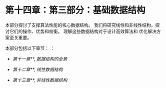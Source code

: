 # 第十四章：<st c="0">第三部分：基础数据结构</st>

<st c="36">本部分探讨了支撑算法性能的核心数据结构。</st> <st c="118">我们将研究线性和非线性结构，探讨它们的操作、优势和权衡。</st> <st c="222">理解这些数据结构对于设计高效算法和</st> <st c="308">优化解决方案至关重要。</st>

<st c="329">本部分包括以下章节：</st> <st c="353">：</st>

+   *<st c="372">第十一章</st>**<st c="383">, 数据结构的全景</st>*

+   *<st c="413">第十二章</st>**<st c="424">, 线性数据结构</st>*

+   *<st c="448">第十三章</st>**<st c="459">, 非线性数据结构</st>*
